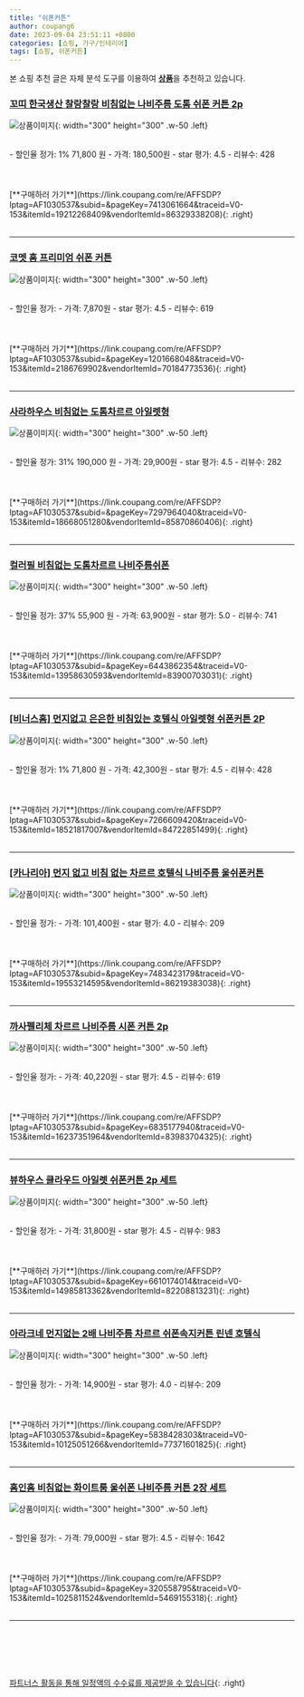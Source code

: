 ```yaml
---
title: "쉬폰커튼"
author: coupang6
date: 2023-09-04 23:51:11 +0800
categories: [쇼핑, 가구/인테리어]
tags: [쇼핑, 쉬폰커튼]
---
```


본 쇼핑 추천 글은 자체 분석 도구를 이용하여 [**상품**](https://link.coupang.com/a/bao1ui)을 추천하고 있습니다.

### [꼬띠 한국생산 찰랑찰랑 비침없는 나비주름 도톰 쉬폰 커튼 2p](https://link.coupang.com/re/AFFSDP?lptag=AF1030537&subid=&pageKey=7413061664&traceid=V0-153&itemId=19212268409&vendorItemId=86329338208)

![상품이미지](https://thumbnail7.coupangcdn.com/thumbnails/remote/230x230ex/image/vendor_inventory/f1a2/01cc81145ce79a241029469e250be833e2ff20b70f746b9faad777e383e8.jpg){: width="300" height="300" .w-50 .left}


<br>
- 할인율 정가: 1%  71,800   원
- 가격: 180,500원
- star 평가: 4.5
- 리뷰수: 428
<br>
<br>
<br>
<br>
[**구매하러 가기**](https://link.coupang.com/re/AFFSDP?lptag=AF1030537&subid=&pageKey=7413061664&traceid=V0-153&itemId=19212268409&vendorItemId=86329338208){: .right}
<br>
<br>

---

### [코멧 홈 프리미엄 쉬폰 커튼](https://link.coupang.com/re/AFFSDP?lptag=AF1030537&subid=&pageKey=1201668048&traceid=V0-153&itemId=2186769902&vendorItemId=70184773536)

![상품이미지](https://thumbnail10.coupangcdn.com/thumbnails/remote/230x230ex/image/retail/images/1752275074521400-a1ca49df-e087-4ccb-bd34-b190bc87e5da.jpg){: width="300" height="300" .w-50 .left}


<br>
- 할인율 정가: 
- 가격: 7,870원
- star 평가: 4.5
- 리뷰수: 619
<br>
<br>
<br>
<br>
[**구매하러 가기**](https://link.coupang.com/re/AFFSDP?lptag=AF1030537&subid=&pageKey=1201668048&traceid=V0-153&itemId=2186769902&vendorItemId=70184773536){: .right}
<br>
<br>

---

### [사라하우스 비침없는 도톰차르르 아일렛형](https://link.coupang.com/re/AFFSDP?lptag=AF1030537&subid=&pageKey=7297964040&traceid=V0-153&itemId=18668051280&vendorItemId=85870860406)

![상품이미지](https://thumbnail7.coupangcdn.com/thumbnails/remote/230x230ex/image/vendor_inventory/6324/99d6d9d6053e4f7f8462dd61327116d6710e86eb733807b5f5a12e17e3f6.jpg){: width="300" height="300" .w-50 .left}


<br>
- 할인율 정가: 31%  190,000   원
- 가격: 29,900원
- star 평가: 4.5
- 리뷰수: 282
<br>
<br>
<br>
<br>
[**구매하러 가기**](https://link.coupang.com/re/AFFSDP?lptag=AF1030537&subid=&pageKey=7297964040&traceid=V0-153&itemId=18668051280&vendorItemId=85870860406){: .right}
<br>
<br>

---

### [컬러필 비침없는 도톰차르르 나비주름쉬폰](https://link.coupang.com/re/AFFSDP?lptag=AF1030537&subid=&pageKey=6443862354&traceid=V0-153&itemId=13958630593&vendorItemId=83900703031)

![상품이미지](https://thumbnail9.coupangcdn.com/thumbnails/remote/230x230ex/image/vendor_inventory/02f2/4a20256612169c5a4d94e35ea17f888ddfddd8f19f74311e390ca181689f.jpg){: width="300" height="300" .w-50 .left}


<br>
- 할인율 정가: 37%  55,900   원
- 가격: 63,900원
- star 평가: 5.0
- 리뷰수: 741
<br>
<br>
<br>
<br>
[**구매하러 가기**](https://link.coupang.com/re/AFFSDP?lptag=AF1030537&subid=&pageKey=6443862354&traceid=V0-153&itemId=13958630593&vendorItemId=83900703031){: .right}
<br>
<br>

---

### [[비너스홈] 먼지없고 은은한 비침있는 호텔식 아일렛형 쉬폰커튼 2P](https://link.coupang.com/re/AFFSDP?lptag=AF1030537&subid=&pageKey=7266609420&traceid=V0-153&itemId=18521817007&vendorItemId=84722851499)

![상품이미지](https://thumbnail9.coupangcdn.com/thumbnails/remote/230x230ex/image/vendor_inventory/a0c5/d5f09444ae04823d2bc13d2af045aa156c85acc1acab423b2d7209b75895.jpg){: width="300" height="300" .w-50 .left}


<br>
- 할인율 정가: 1%  71,800   원
- 가격: 42,300원
- star 평가: 4.5
- 리뷰수: 428
<br>
<br>
<br>
<br>
[**구매하러 가기**](https://link.coupang.com/re/AFFSDP?lptag=AF1030537&subid=&pageKey=7266609420&traceid=V0-153&itemId=18521817007&vendorItemId=84722851499){: .right}
<br>
<br>

---

### [[카나리아] 먼지 없고 비침 없는 차르르 호텔식 나비주름 울쉬폰커튼](https://link.coupang.com/re/AFFSDP?lptag=AF1030537&subid=&pageKey=7483423179&traceid=V0-153&itemId=19553214595&vendorItemId=86219383038)

![상품이미지](https://thumbnail10.coupangcdn.com/thumbnails/remote/230x230ex/image/vendor_inventory/668f/123975497be4ed18344720bbdbda3b785f851918d4ee7c7ceda40c8039f9.jpg){: width="300" height="300" .w-50 .left}


<br>
- 할인율 정가: 
- 가격: 101,400원
- star 평가: 4.0
- 리뷰수: 209
<br>
<br>
<br>
<br>
[**구매하러 가기**](https://link.coupang.com/re/AFFSDP?lptag=AF1030537&subid=&pageKey=7483423179&traceid=V0-153&itemId=19553214595&vendorItemId=86219383038){: .right}
<br>
<br>

---

### [까사펠리체 차르르 나비주름 시폰 커튼 2p](https://link.coupang.com/re/AFFSDP?lptag=AF1030537&subid=&pageKey=6835177940&traceid=V0-153&itemId=16237351964&vendorItemId=83983704325)

![상품이미지](https://thumbnail6.coupangcdn.com/thumbnails/remote/230x230ex/image/rs_quotation_api/voykla6l/def9301c11c34afea927b494a17d8d04.jpg){: width="300" height="300" .w-50 .left}


<br>
- 할인율 정가: 
- 가격: 40,220원
- star 평가: 4.5
- 리뷰수: 619
<br>
<br>
<br>
<br>
[**구매하러 가기**](https://link.coupang.com/re/AFFSDP?lptag=AF1030537&subid=&pageKey=6835177940&traceid=V0-153&itemId=16237351964&vendorItemId=83983704325){: .right}
<br>
<br>

---

### [뷰하우스 클라우드 아일렛 쉬폰커튼 2p 세트](https://link.coupang.com/re/AFFSDP?lptag=AF1030537&subid=&pageKey=6610174014&traceid=V0-153&itemId=14985813362&vendorItemId=82208813231)

![상품이미지](https://thumbnail10.coupangcdn.com/thumbnails/remote/230x230ex/image/rs_quotation_api/sjuoggns/99dd707c5f684756adc7a6eee922e40e.jpg){: width="300" height="300" .w-50 .left}


<br>
- 할인율 정가: 
- 가격: 31,800원
- star 평가: 4.5
- 리뷰수: 983
<br>
<br>
<br>
<br>
[**구매하러 가기**](https://link.coupang.com/re/AFFSDP?lptag=AF1030537&subid=&pageKey=6610174014&traceid=V0-153&itemId=14985813362&vendorItemId=82208813231){: .right}
<br>
<br>

---

### [아라크네 먼지없는 2배 나비주름 차르르 쉬폰속지커튼 린넨 호텔식](https://link.coupang.com/re/AFFSDP?lptag=AF1030537&subid=&pageKey=5838428303&traceid=V0-153&itemId=10125051266&vendorItemId=77371601825)

![상품이미지](https://thumbnail7.coupangcdn.com/thumbnails/remote/230x230ex/image/vendor_inventory/c0f6/14b2997034e2a54aa7f0080f8232a9d076dbc318ef9bbda3cdd30061b60b.jpg){: width="300" height="300" .w-50 .left}


<br>
- 할인율 정가: 
- 가격: 14,900원
- star 평가: 4.0
- 리뷰수: 209
<br>
<br>
<br>
<br>
[**구매하러 가기**](https://link.coupang.com/re/AFFSDP?lptag=AF1030537&subid=&pageKey=5838428303&traceid=V0-153&itemId=10125051266&vendorItemId=77371601825){: .right}
<br>
<br>

---

### [홈인홈 비침없는 화이트룸 울쉬폰 나비주름 커튼 2장 세트](https://link.coupang.com/re/AFFSDP?lptag=AF1030537&subid=&pageKey=320558795&traceid=V0-153&itemId=1025811524&vendorItemId=5469155318)

![상품이미지](https://thumbnail8.coupangcdn.com/thumbnails/remote/230x230ex/image/retail/images/7725233277002331-e86e6585-6ef4-4057-8a92-b7c068fa8477.jpg){: width="300" height="300" .w-50 .left}


<br>
- 할인율 정가: 
- 가격: 79,000원
- star 평가: 4.5
- 리뷰수: 1642
<br>
<br>
<br>
<br>
[**구매하러 가기**](https://link.coupang.com/re/AFFSDP?lptag=AF1030537&subid=&pageKey=320558795&traceid=V0-153&itemId=1025811524&vendorItemId=5469155318){: .right}
<br>
<br>

---
<br><br><br><br><br> [파트너스 활동을 통해 일정액의 수수료를 제공받을 수 있습니다](https://link.coupang.com/a/bao1ui){: .right}